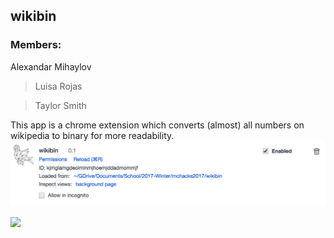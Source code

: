 wikibin
-----------------
### Members:
>
Alexandar Mihaylov

>Luisa Rojas

>Taylor Smith

This app is a chrome extension which converts (almost) all numbers on wikipedia to binary for more readability.
![](readme-img/img1.png)

![](readme-img/gif1.gif)


